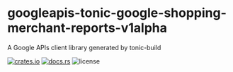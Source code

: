 # googleapis-tonic-google-shopping-merchant-reports-v1alpha

A Google APIs client library generated by tonic-build

[![crates.io](https://img.shields.io/crates/v/googleapis-tonic-google-shopping-merchant-reports-v1alpha)](https://crates.io/crates/googleapis-tonic-google-shopping-merchant-reports-v1alpha)
[![docs.rs](https://img.shields.io/docsrs/googleapis-tonic-google-shopping-merchant-reports-v1alpha)](https://docs.rs/googleapis-tonic-google-shopping-merchant-reports-v1alpha)
![license](https://img.shields.io/crates/l/googleapis-tonic-google-shopping-merchant-reports-v1alpha)
